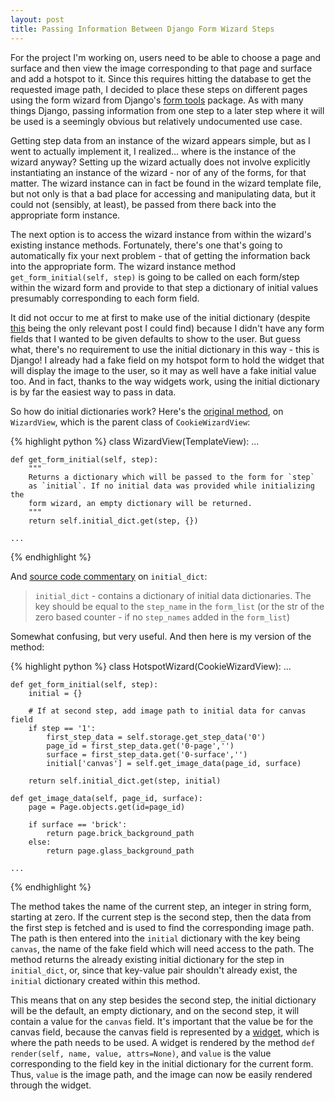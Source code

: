 ```yaml
---
layout: post
title: Passing Information Between Django Form Wizard Steps
---
```


For the project I'm working on, users need to be able to choose a page and
surface and then view the image corresponding to that page and surface and add
a hotspot to it. Since this requires hitting the database to get the requested
image path, I decided to place these steps on different pages using the
form wizard from Django's
[form tools](http://django-formtools.readthedocs.org/en/latest/index.html)
package. As with many things Django, passing information from one step to a
later step where it will be used is a seemingly obvious but relatively
undocumented use case.

Getting step data from an instance of the wizard appears simple, but as I went
to actually implement it, I realized... where is the instance of the wizard
anyway? Setting up the wizard actually does not involve explicitly instantiating
an instance of the wizard - nor of any of the forms, for that matter. The wizard
instance can in fact be found in the wizard template file, but not only is that
a bad place for accessing and manipulating data, but it could not (sensibly, at
least), be passed from there back into the appropriate form instance.

The next option is to access the wizard instance from within the wizard's
existing instance methods. Fortunately, there's one that's going to
automatically fix your next problem - that of getting the information back into
the appropriate form. The wizard instance method `get_form_initial(self, step)`
is going to be called on each form/step within the wizard form and provide to
that step a dictionary of initial values presumably corresponding to each form
field.

It did not occur to me at first to make use of the initial dictionary (despite
[this](http://chriskief.com/2013/05/24/django-form-wizard-and-getting-data-from-previous-steps/)
being the only relevant post I could find) because I didn't have any form fields
that I wanted to be given defaults to show to the user. But guess what, there's
no requirement to use the initial dictionary in this way -
this is Django! I already had a fake field on my hotspot form to hold the widget
that will display the image to the user, so it may as well have a fake initial
value too. And in fact, thanks to the way widgets work, using the initial
dictionary is by far the easiest way to pass in data.

So how do initial dictionaries work? Here's the
[original method](https://github.com/django/django-formtools/blob/master/formtools/wizard/views.py#L374),
on `WizardView`, which is the parent class of `CookieWizardView`:

{% highlight python %}
class WizardView(TemplateView):
    ...

    def get_form_initial(self, step):
        """
        Returns a dictionary which will be passed to the form for `step`
        as `initial`. If no initial data was provided while initializing the
        form wizard, an empty dictionary will be returned.
        """
        return self.initial_dict.get(step, {})

    ...
{% endhighlight %}

And [source code commentary](https://github.com/django/django-formtools/blob/master/formtools/wizard/views.py#L135)
on `initial_dict`:

> `initial_dict` - contains a dictionary of initial data dictionaries. The key
should be equal to the `step_name` in the `form_list` (or the str of the zero
based counter - if no `step_names` added in the `form_list`)

Somewhat confusing, but very useful. And then here is my version of the method:

{% highlight python %}
class HotspotWizard(CookieWizardView):
    ...

    def get_form_initial(self, step):
        initial = {}

        # If at second step, add image path to initial data for canvas field
        if step == '1':
            first_step_data = self.storage.get_step_data('0')
            page_id = first_step_data.get('0-page','')
            surface = first_step_data.get('0-surface','')
            initial['canvas'] = self.get_image_data(page_id, surface)

        return self.initial_dict.get(step, initial)

    def get_image_data(self, page_id, surface):
        page = Page.objects.get(id=page_id)

        if surface == 'brick':
            return page.brick_background_path
        else:
            return page.glass_background_path

    ...
{% endhighlight %}

The method takes the name of the current step, an integer in string form,
starting at zero. If the current step is the second step, then the data from the
first step is fetched and is used to find the corresponding image path. The path
is then entered into the `initial` dictionary with the key being `canvas`, the
name of the fake field which will need access to the path. The method returns
the already existing initial dictionary for the step in `initial_dict`,
or, since that key-value pair shouldn't already exist, the `initial` dictionary
created within this method.

This means that on any step besides the second step, the initial dictionary will
be the default, an empty dictionary, and on the second step, it will contain a
value for the `canvas` field. It's important that the value be for the canvas
field, because the canvas field is represented by a
[widget](https://docs.djangoproject.com/en/1.8/ref/forms/widgets/), which is
where the path needs to be used. A widget is rendered by the method
`def render(self, name, value, attrs=None)`, and `value` is the value corresponding
to the field key in the initial dictionary for the current form. Thus, `value`
is the image path, and the image can now be easily rendered through the widget.
